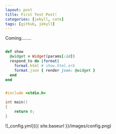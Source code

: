 ```yaml
---
layout: post
title: First Test Post!
categories: [jekyll, cate]
tags: [github, jekyll]
---
```


Coming........

```ruby

def show
  @widget = Widget(params[:id])
  respond_to do |format|
    format.html # show.html.erb
    format.json { render json: @widget }
  end
end

```

```c

#include <stdio.h>

int main()
{
	return 0;
}

```

![_config.yml]({{ site.baseurl }}/images/config.png)
